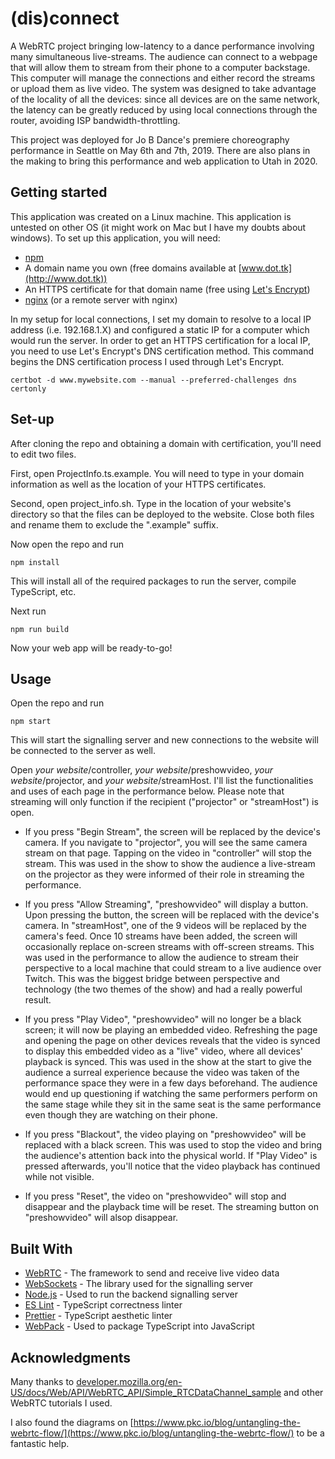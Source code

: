 # (dis)connect

A WebRTC project bringing low-latency to a dance performance involving many
simultaneous live-streams.
The audience can connect to a webpage that will allow them to stream from their
phone to a computer backstage.
This computer will manage the connections and either record the streams or
upload them as live video.
The system was designed to take advantage of the locality of all the devices:
since all devices are on the same network, the latency can be greatly reduced by
using local connections through the router, avoiding ISP bandwidth-throttling.

This project was deployed for Jo B Dance's premiere choreography performance
in Seattle on May 6th and 7th, 2019.
There are also plans in the making to bring this performance and web
application to Utah in 2020.

## Getting started

This application was created on a Linux machine. This application is untested on
other OS (it might work on Mac but I have my doubts about windows). To set
up this application, you will need:
* [npm](https://www.npmjs.com/) 
* A domain name you own (free domains available at [www.dot.tk](http://www.dot.tk))
* An HTTPS certificate for that domain name (free using [Let's Encrypt](https://letsencrypt.org))
* [nginx](https://www.nginx.com) (or a remote server with nginx)

In my setup for local connections, I set my domain to resolve to a local IP address
(i.e. 192.168.1.X) and configured a static IP for a computer which would run the server.
In order to get an HTTPS certification for a local IP, you need to use Let's Encrypt's
DNS certification method.
This command begins the DNS certification process I used through Let's Encrypt.
```
certbot -d www.mywebsite.com --manual --preferred-challenges dns certonly
```

## Set-up

After cloning the repo and obtaining a domain with certification, you'll need to
edit two files.

First, open ProjectInfo.ts.example.
You will need to type in your domain information as well as the location of
your HTTPS certificates.

Second, open project_info.sh.
Type in the location of your website's directory so that the files can be
deployed to the website.
Close both files and rename them to exclude the ".example" suffix.

Now open the repo and run

```
npm install
```

This will install all of the required packages to run the server,
compile TypeScript, etc.

Next run

```
npm run build
```

Now your web app will be ready-to-go!

## Usage

Open the repo and run

```
npm start
```

This will start the signalling server and new connections to the website will
be connected to the server as well.

Open *your website*/controller, *your website*/preshowvideo,
*your website*/projector, and *your website*/streamHost. I'll list the
functionalities and uses of each page in the performance below. Please
note that streaming will only function if the recipient ("projector" or
"streamHost") is open.

* If you press "Begin Stream", the screen will be replaced by the device's camera.
If you navigate to "projector", you will see the same camera stream on that page.
Tapping on the video in "controller" will stop the stream. This was used in the show
to show the audience a live-stream on the projector as they were informed of their role
in streaming the performance.

* If you press "Allow Streaming", "preshowvideo" will display a button. Upon
pressing the button, the screen will be replaced with the device's camera. In
"streamHost", one of the 9 videos will be replaced by the camera's feed. Once 10
streams have been added, the screen will occasionally replace on-screen streams with
off-screen streams. This was used in the performance to allow the audience to stream
their perspective to a local machine that could stream to a live audience over Twitch.
This was the biggest bridge between perspective and technology (the two themes of the
show) and had a really powerful result.

* If you press "Play Video", "preshowvideo" will no longer be a black screen; it will now
be playing an embedded video. Refreshing the page and opening the page on other devices
reveals that the video is synced to display this embedded video as a "live" video, where
all devices' playback is synced. This was used in the show at the start to give the audience
a surreal experience because the video was taken of the performance space they were in
a few days beforehand. The audience would end up questioning if watching the same
performers perform on the same stage while they sit in the same seat is the same
performance even though they are watching on their phone.

* If you press "Blackout", the video playing on "preshowvideo" will be replaced
with a black screen. This was used to stop the video and bring the audience's
attention back into the physical world. If "Play Video" is pressed afterwards,
you'll notice that the video playback has continued while not visible.

* If you press "Reset", the video on "preshowvideo" will stop and disappear and the playback
time will be reset. The streaming button on "preshowvideo" will alsop disappear.

## Built With

* [WebRTC](https://webrtc.org/) - The framework to send and receive live video data
* [WebSockets](https://github.com/websockets/ws) - The library used for the signalling server
* [Node.js](https://nodejs.org) - Used to run the backend signalling server
* [ES Lint](https://eslint.org/) - TypeScript correctness linter
* [Prettier](https://prettier.io/) - TypeScript aesthetic linter
* [WebPack](https://webpack.js.org/) - Used to package TypeScript into JavaScript

## Acknowledgments

Many thanks to [developer.mozilla.org/en-US/docs/Web/API/WebRTC_API/Simple_RTCDataChannel_sample](https://developer.mozilla.org/en-US/docs/Web/API/WebRTC_API/Simple_RTCDataChannel_sample) and other WebRTC tutorials I used.

I also found the diagrams on [https://www.pkc.io/blog/untangling-the-webrtc-flow/](https://www.pkc.io/blog/untangling-the-webrtc-flow/)
to be a fantastic help.
